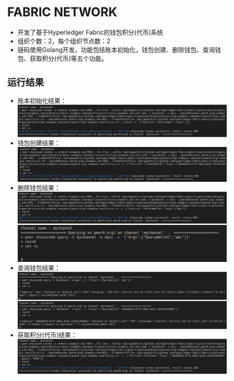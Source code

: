 # FABRIC NETWORK

* 开发了基于Hyperledger Fabric的钱包积分(代币)系统
* 组织个数：2，每个组织节点数：2
* 链码使用Golang开发，功能包括账本初始化，钱包创建、删除钱包、查询钱包、获取积分(代币)等五个功能。

## 运行结果
* 账本初始化结果：
![初始化](./初始化账本.png)
* 钱包创建结果：
![创建钱包](./创建钱包.png)
* 删除钱包结果：
![删除钱包](./删除钱包.png)
![删除钱包后查询](./删除钱包后查询.png)
* 查询钱包结果：
![查询钱包](./查询钱包.png)
![查询钱包2](./查询钱包2.png)
* 获取积分(代币)结果：
![获取积分代币](./获取积分代币.png)